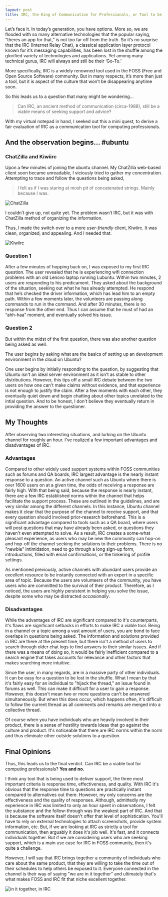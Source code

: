 ```yaml
---
layout: post
title: IRC, the King of Communication for Professionals, or Tool to be Forgotten?
---
```


Let’s face it. In today’s generation, you have options. More so, we are flooded with so many alternative technologies that the popular saying, “theres an app for that,” is not too far off from the truth. So it’s no surprise that the IRC (Internet Relay Chat), a classical application layer protocol known for it’s messaging capabilities, has been lost in the shuffle among the glorified variety of technologies and applications. Yet among many technical gurus, IRC will always and still be their ‘Go-To.’

More specifically, IRC is a widely renowned tool used in the FOSS (Free and Open Source Software) community. But in many respects, it’s more than just a tool, but it is aspect of the culture that won’t be disappearing anytime soon. 

So this leads us to a question that many might be wondering…

> Can IRC, an ancient method of communication (circa-1988), still be a viable means of seeking support and advice?

With my virtual notepad in hand, I seeked out this a mini quest, to derive a fair evaluation of IRC as a communication tool for computing professionals.

## And the observation begins... #ubuntu
### ChatZilla and Kiwiirc
Upon a few minutes of joining the ubuntu channel. My ChatZilla web-based client soon became unreadable, I viciously tried to gather my concentration. Attempting to trace and follow the questions being asked,

>  I felt as if I was staring at mosh pit of concatenated strings. Mainly because I was.

![ChatZilla](/images/chatzilla.png)

I couldn’t give up, not quite yet. The problem wasn’t IRC, but it was with ChatZilla method of organizing the information. 

Thus, I made the switch over to a more *user-friendly* client, Kiwiirc. It was clean, organized, and appealing. And I needed that.

![Kiwiirc](/images/kiwi.png)

### Question 1
After a few minutes of hopping back on, I was exposed to my first IRC question. The user revealed that he is experiencing wifi connection problems with an old Lenovo laptop running Lubuntu. Within two minutes, 2 users are responding to his predicament. They asked about the background of the situation, seeking out what he has already attempted. He respond that he’s checked the driver information, which has lead him to an empty path. Within a few moments later, the volunteers are passing along commands to run in the command. And after 30 minutes, there is no response from the other end. Thus I can assume that he must of had an “ahh-haa” moment, and eventually solved his issue. 

### Question 2
But within the midst of the first question, there was also another question being asked as well.

The user begins by asking what are the basics of setting up an development environment in the cloud on Ubuntu?

One user begins by initially responding to the question, by suggesting that Ubuntu isn't an ideal server environment as it isn't as stable to other distributions. However, this tips off a small IRC debate between the two users on how one can't make claims without evidence, and that experience is not enough to justify the claim. After a few moments with each other, they eventually quiet down and begin chatting about other topics unrelated to the intial question. And to be honest, I don't believe they eventually return in providing the answer to the questioner.

## My Thoughts
After observing two interesting situations, and lurking on the Ubuntu channel for roughly an hour. I've realized a few important advantages and disadvantages of IRC.

### Advantages
Compared to other widely used support systems within FOSS communities such as forums and QA boards, IRC largest advantage is the nearly instant response to a question. An active channel such as Ubuntu where there is over 1600 users on at a given time, the odds of receiving a response are fairly high. With that being said, because the response is nearly instant, there are a few IRC established norms within the channel that helps facilitate the support process. These are outlined in the guidelines, and are very similar among the different channels. In this instance, Ubuntu channel makes it clear that the purpose of the channel to receive support, and that every question should involved prior-research beforehand. This is a significant advantage compared to tools such as a QA board, where users will post questions that may have already been asked, or questions they haven't even attempted to solve. As a result, IRC creates a some-what pleasant experience, as users who may be new the community can hop-on and hop-off the channel seeking the solutions to their problems. There is no "newbie" intimidation, need to go through a long sign-up form, introductions, filled with email confirmations, or the tinkering of profile settings.

As mentioned previously, active channels with abundant users provide an excellent resource to be instantly connected with an expert in a specific area of topic. Because the users are volunteers of the community, you have users who are committed to the survival of their product. Therefore, as I noticed, the users are highly persistent in helping you solve the issue, despite some who may be distracted *occasionally*.

### Disadvantages
While the advantages of IRC are significant compared to it's counterparts, it's flaws are significant setbacks in efforts to make IRC a viable tool. Being in a channel or a topic among a vast amount of users, you are bond to face overlaps in questions being asked. The information and solutions provided in IRC are there at the present time, but there isn't a method of users to search through older chat logs to find answers to their similar issues. And if there was a means of doing so, it would be fairly inefficient compared to a search engine that takes accounts for relevance and other factors that makes searching more intuitive. 

Since the user, in many regards, are in a massive party of other individuals. It can be easy for a question to be lost in the shuffle. What I mean by that it's fairly easy for an individual to "hijack the thread," an issue found in forums as well. This can make it difficult for a user to gain a response. However, this doesn't mean two or more questions can't be answered simultaneously. But when this does occur, which happens often, it's difficult to follow the current thread as all comments and remarks are merged into a collective thread.

Of course when you have individuals who are heavily involved in their product, there is a sense of hostility towards ideas that go against the culture and product. It's noticeable that there are IRC norms within the norm and thus eliminate other outside solutions to a question.

## Final Opinions
Thus, this leads us to the final verdict. Can IRC be a viable tool for computing professionals? **Yes and no.**

I think any tool that is being used to deliver support, the three most important criteria is response time, effectiveness, and quality. With IRC it's obvious that the response time to questions are practically instant compared to alternatives out there. However, my only concerns are the effectiveness and the quality of responses. Although, admittedly my experience in IRC was limited to only an hour spent in observations, I felt the substance and the follow-through was the weakest part of IRC. And that is because the software itself doesn't offer that level of sophistication. You'll have to rely on external technologies to attach screenshots, provide system information, etc. But, if we are looking at IRC as strictly a tool for communication, then arguably it does it's job well. It's fast, and it connects individuals together. But if we are considering users who are seeking support, which is a main use case for IRC in FOSS community, then it's quite a challenge.

However, I will say that IRC brings together a community of individuals who care about the same product, that they are willing to take the time out of their schedules to help others be exposed to it. Everyone connected in the channel is their way of saying "we are in it together" and ultimately that's what makes FOSS and IRC fit that niche excellent together.

![in it together, in IRC](/images/kiwi.png)

